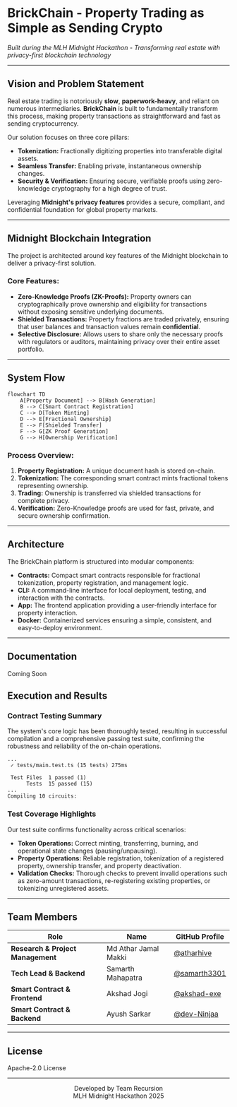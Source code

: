 # BrickChain - Property Trading as Simple as Sending Crypto

*Built during the MLH Midnight Hackathon - Transforming real estate with privacy-first blockchain technology*

---

## Vision and Problem Statement

Real estate trading is notoriously **slow**, **paperwork-heavy**, and reliant on numerous intermediaries. **BrickChain** is built to fundamentally transform this process, making property transactions as straightforward and fast as sending cryptocurrency.

Our solution focuses on three core pillars:

* **Tokenization:** Fractionally digitizing properties into transferable digital assets.
* **Seamless Transfer:** Enabling private, instantaneous ownership changes.
* **Security & Verification:** Ensuring secure, verifiable proofs using zero-knowledge cryptography for a high degree of trust.

Leveraging **Midnight's privacy features** provides a secure, compliant, and confidential foundation for global property markets.

---

## Midnight Blockchain Integration

The project is architected around key features of the Midnight blockchain to deliver a privacy-first solution.

### Core Features:

* **Zero-Knowledge Proofs (ZK-Proofs):** Property owners can cryptographically prove ownership and eligibility for transactions without exposing sensitive underlying documents.
* **Shielded Transactions:** Property fractions are traded privately, ensuring that user balances and transaction values remain **confidential**.
* **Selective Disclosure:** Allows users to share only the necessary proofs with regulators or auditors, maintaining privacy over their entire asset portfolio.

---

## System Flow

```mermaid
flowchart TD
    A[Property Document] --> B[Hash Generation]
    B --> C[Smart Contract Registration]
    C --> D[Token Minting]
    D --> E[Fractional Ownership]
    E --> F[Shielded Transfer]
    F --> G[ZK Proof Generation]
    G --> H[Ownership Verification]
````

### Process Overview:

1.  **Property Registration:** A unique document hash is stored on-chain.
2.  **Tokenization:** The corresponding smart contract mints fractional tokens representing ownership.
3.  **Trading:** Ownership is transferred via shielded transactions for complete privacy.
4.  **Verification:** Zero-Knowledge proofs are used for fast, private, and secure ownership confirmation.

-----

## Architecture

The BrickChain platform is structured into modular components:

  * **Contracts:** Compact smart contracts responsible for fractional tokenization, property registration, and management logic.
  * **CLI:** A command-line interface for local deployment, testing, and interaction with the contracts.
  * **App:** The frontend application providing a user-friendly interface for property interaction.
  * **Docker:** Containerized services ensuring a simple, consistent, and easy-to-deploy environment.

-----

## Documentation

Coming Soon

## Execution and Results

### Contract Testing Summary

The system's core logic has been thoroughly tested, resulting in successful compilation and a comprehensive passing test suite, confirming the robustness and reliability of the on-chain operations.

```
...
 ✓ tests/main.test.ts (15 tests) 275ms

 Test Files  1 passed (1)
      Tests  15 passed (15)
...
Compiling 10 circuits:
```

### Test Coverage Highlights

Our test suite confirms functionality across critical scenarios:

  * **Token Operations:** Correct minting, transferring, burning, and operational state changes (pausing/unpausing).
  * **Property Operations:** Reliable registration, tokenization of a registered property, ownership transfer, and property deactivation.
  * **Validation Checks:** Thorough checks to prevent invalid operations such as zero-amount transactions, re-registering existing properties, or tokenizing unregistered assets.

-----

## Team Members

| Role | Name | GitHub Profile |
|---|---|---|
| **Research & Project Management** | Md Athar Jamal Makki | [@atharhive](https://github.com/atharhive) |
| **Tech Lead & Backend**| Samarth Mahapatra | [@samarth3301](https://github.com/samarth3301) |
| **Smart Contract & Frontend** | Akshad Jogi | [@akshad-exe](https://github.com/akshad-exe) |
| **Smart Contract & Backend** | Ayush Sarkar | [@dev-Ninjaa](https://github.com/dev-Ninjaa) |

-----

## License

Apache-2.0 License

-----

<div align="center">
Developed by Team Recursion
<br>
MLH Midnight Hackathon 2025
</div>
